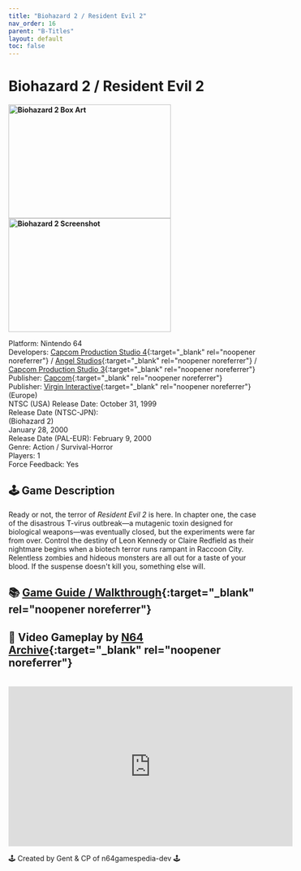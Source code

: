 ```yaml
---
title: "Biohazard 2 / Resident Evil 2"
nav_order: 16
parent: "B-Titles"
layout: default
toc: false
---
```


# Biohazard 2 / Resident Evil 2

<b>
  <img src="https://images.launchbox-app.com/cfe09af8-f142-428f-8089-ee30fd21bb1f.jpg" alt="Biohazard 2 Box Art" style="object-fit:cover;width:320px;height:224px"/>
  <img src="https://images.launchbox-app.com/ded73c0f-4d00-48e4-a0c3-3f930728c568.jpg" alt="Biohazard 2 Screenshot" style="object-fit:cover;width:320px;height:224px"/>
</b>

Platform: Nintendo 64  
Developers: [Capcom Production Studio 4](https://en.wikipedia.org/wiki/Capcom#Development_studios){:target="_blank" rel="noopener noreferrer"} / [Angel Studios](https://en.wikipedia.org/wiki/Rockstar_San_Diego){:target="_blank" rel="noopener noreferrer"} / [Capcom Production Studio 3](https://www.mobygames.com/company/capcom-production-studio-3){:target="_blank" rel="noopener noreferrer"}  
Publisher: [Capcom](https://en.wikipedia.org/wiki/Capcom){:target="_blank" rel="noopener noreferrer"}  
Publisher: [Virgin Interactive](https://en.wikipedia.org/wiki/Virgin_Interactive){:target="_blank" rel="noopener noreferrer"} (Europe)  
NTSC (USA) Release Date: October 31, 1999  
Release Date (NTSC-JPN):  
(Biohazard 2)  
January 28, 2000  
Release Date (PAL-EUR): February 9, 2000  
Genre: Action / Survival-Horror  
Players: 1  
Force Feedback: Yes  

## 🕹️ Game Description

Ready or not, the terror of *Resident Evil 2* is here. In chapter one, the case of the disastrous T-virus outbreak—a mutagenic toxin designed for biological weapons—was eventually closed, but the experiments were far from over. Control the destiny of Leon Kennedy or Claire Redfield as their nightmare begins when a biotech terror runs rampant in Raccoon City. Relentless zombies and hideous monsters are all out for a taste of your blood. If the suspense doesn't kill you, something else will.

## 📚 [Game Guide / Walkthrough](https://gamefaqs.gamespot.com/n64/198457-resident-evil-2/faqs/26131){:target="_blank" rel="noopener noreferrer"}

## 🎥 Video Gameplay by [N64 Archive](https://www.youtube.com/c/N64Archive){:target="_blank" rel="noopener noreferrer"}
<br />
<iframe width="560" height="315" src="https://www.youtube.com/embed/cOEB3TGQAIc" title="Biohazard 2 – Gameplay by N64 Archive" frameborder="0" allowfullscreen></iframe>

🕹️ Created by Gent & CP of n64gamespedia-dev 🕹️

<!-- Vault Format: n64gamespedia-dev -->
<!-- Protocol Source: _vault-specs/format-protocol.md -->
